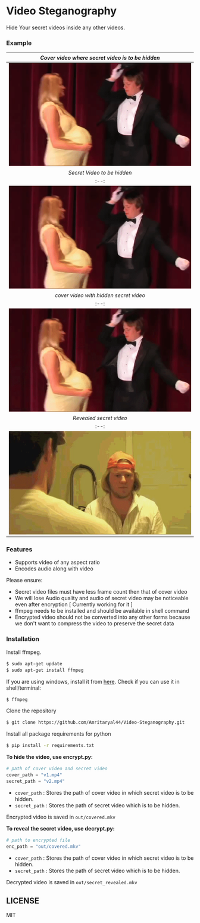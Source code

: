 # Video Steganography

Hide Your secret videos inside any other videos.
### Example
| *Cover video where secret video is to be hidden* |
|:--:| 
| ![Cover Video](img_md/v1.gif) |
| *Secret Video to be hidden* |
|:--:| 
| ![Secret Video](img_md/v1.gif) |
| *cover video with hidden secret video* |
|:--:| 
| ![Encrypted Video](img_md/encrypted.gif) |
| *Revealed secret video* |
|:--:| 
| ![Decrypted Video](img_md/revealed.gif) |

### Features

  - Supports video of any aspect ratio
  - Encodes audio along with video


Please ensure:
  - Secret video files must have less frame count then that of cover video
  - We will lose Audio quality and audio of secret video may be noticeable even after encryption [ Currently working for it ]
  - ffmpeg  needs to be installed and should be available in shell command
  - Encrypted video should not be converted into any other forms because we don't want to compress the video to preserve the secret data

### Installation

Install ffmpeg.

```sh
$ sudo apt-get update
$ sudo apt-get install ffmpeg
```
If you are using windows, install it from [here][ffmpeg]. 
Check if you can use it in shell/terminal:
```sh
$ ffmpeg 
```
Clone the repository
```sh
$ git clone https://github.com/Amritaryal44/Video-Steganography.git
```
Install all package requirements for python
```sh
$ pip install -r requirements.txt
```
**To hide the video, use encrypt.py:**
```python
# path of cover video and secret video
cover_path = "v1.mp4"
secret_path = "v2.mp4"
```
- ```cover_path``` : Stores the path of cover video in which secret video is to be hidden.
- ```secret_path``` : Stores the path of secret video which is to be hidden.

Encrypted video is saved in ```out/covered.mkv```

**To reveal the secret video, use decrypt.py:**
```python
# path to encrypted file
enc_path = "out/covered.mkv"
```
- ```cover_path``` : Stores the path of cover video in which secret video is to be hidden.
- ```secret_path``` : Stores the path of secret video which is to be hidden.

Decrypted video is saved in ```out/secret_revealed.mkv```

LICENSE
-------
MIT

   [art1]: <https://www.sciencedirect.com/science/article/abs/pii/S0925231218312608>
   [wiki]: <https://en.wikipedia.org/wiki/Steganography>
   [ffmpeg]: <https://ffmpeg.org>

